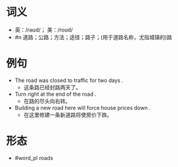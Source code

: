 # 词义
- 英：/rəʊd/； 美：/roʊd/
- #n 道路；公路；方法；途径；路子；(用于道路名称，尤指城镇的)路
# 例句
- The road was closed to traffic for two days .
	- 这条路已经封路两天了。
- Turn right at the end of the road .
	- 在路的尽头向右转。
- Building a new road here will force house prices down .
	- 在这里修建一条新道路将使房价下跌。
# 形态
- #word_pl roads

